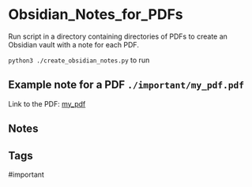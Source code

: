 # Obsidian_Notes_for_PDFs
Run script in a directory containing directories of PDFs to create an Obsidian vault with a note for each PDF.

`python3 ./create_obsidian_notes.py` to run

## Example note for a PDF `./important/my_pdf.pdf`

Link to the PDF: [my_pdf](file:////path/to/important/my_pdf.pdf)

## Notes


## Tags

#important
